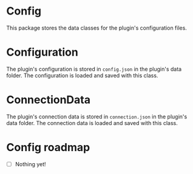 # Config

This package stores the data classes for the plugin's configuration files.

# Configuration
The plugin's configuration is stored in `config.json` in the plugin's data folder. The configuration is loaded and saved with this class.

# ConnectionData
The plugin's connection data is stored in `connection.json` in the plugin's data folder. The connection data is loaded and saved with this class.

# Config roadmap
- [ ] Nothing yet!